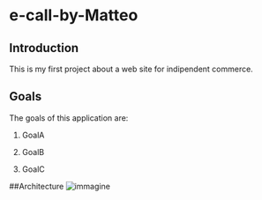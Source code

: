 # e-call-by-Matteo

## Introduction
This is my first project about a web site for indipendent commerce.

## Goals
The goals of this application are:

1. GoalA

2. GoalB  

3. GoalC

##Architecture
![immagine](https://cloud.githubusercontent.com/assets/15263994/10705427/2014389a-79de-11e5-8fb9-80094fa00ed3.png)
